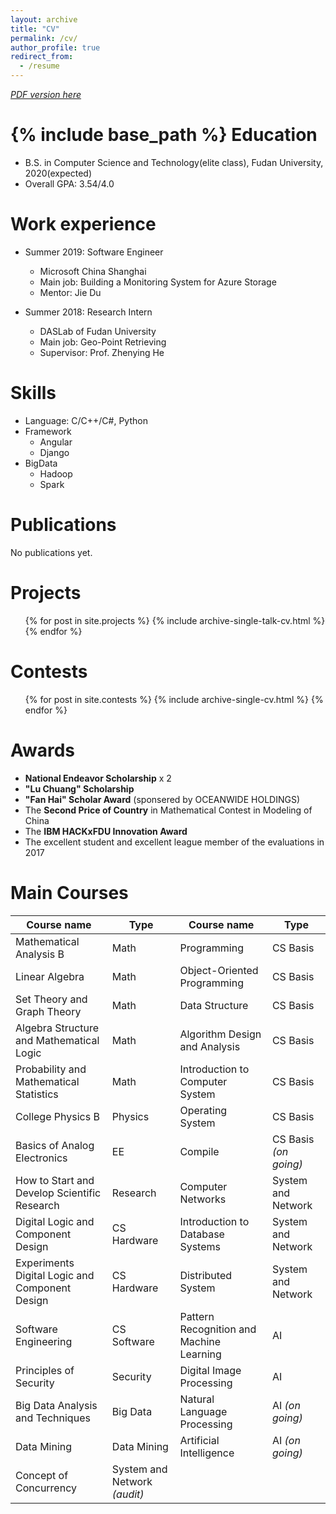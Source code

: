 ```yaml
---
layout: archive
title: "CV"
permalink: /cv/
author_profile: true
redirect_from:
  - /resume
---
```


*[PDF version here](../files/CV_of_Chaokun.pdf)*

{% include base_path %}
Education
======
* B.S. in Computer Science and Technology(elite class), Fudan University, 2020(expected)
* Overall GPA: 3.54/4.0 

Work experience
======
* Summer 2019: Software Engineer
  * Microsoft China Shanghai
  * Main job: Building a Monitoring System for Azure Storage
  * Mentor: Jie Du

* Summer 2018: Research Intern
  * DASLab of Fudan University
  * Main job: Geo-Point Retrieving
  * Supervisor: Prof. Zhenying He
  
Skills
======
* Language: C/C++/C#, Python
* Framework 
  * Angular
  * Django
* BigData
  * Hadoop
  * Spark

Publications
======
No publications yet.
  
Projects
======
  <ul>{% for post in site.projects %}
    {% include archive-single-talk-cv.html %}
  {% endfor %}</ul>
  
Contests
======
  <ul>{% for post in site.contests %}
    {% include archive-single-cv.html %}
  {% endfor %}</ul>
  
Awards
======
* **National Endeavor Scholarship** x 2
* **"Lu Chuang" Scholarship**
* **"Fan Hai" Scholar Award** (sponsered by OCEANWIDE HOLDINGS)
* The **Second Price of Country** in Mathematical Contest in Modeling of China
* The **IBM HACKxFDU Innovation Award**
* The excellent student and excellent league member of the evaluations in 2017

Main Courses
======

| Course name  | Type         | Course name  | Type       |
| ------------ | ------------ | ------------ | ---------- |
| Mathematical Analysis B | Math | Programming | CS Basis |
| Linear Algebra | Math | Object-Oriented Programming | CS Basis |
| Set Theory and Graph Theory | Math | Data Structure | CS Basis |
| Algebra Structure and Mathematical Logic | Math | Algorithm Design and Analysis | CS Basis |
| Probability and Mathematical Statistics | Math | Introduction to Computer System | CS Basis | 
| College Physics B | Physics | Operating System | CS Basis |
| Basics of Analog Electronics | EE | Compile | CS Basis *(on going)* |
| How to Start and Develop Scientific Research | Research | Computer Networks | System and Network |
| Digital Logic and Component Design | CS Hardware | Introduction to Database Systems | System and Network |
| Experiments Digital Logic and Component Design | CS Hardware | Distributed System | System and Network |
| Software Engineering | CS Software | Pattern Recognition and Machine Learning | AI | 
| Principles of Security | Security | Digital Image Processing | AI |
| Big Data Analysis and Techniques | Big Data | Natural Language Processing | AI *(on going)* |
| Data Mining | Data Mining | Artificial Intelligence | AI *(on going)* | 
| Concept of Concurrency | System and Network *(audit)* |
